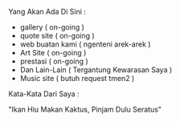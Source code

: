 Yang Akan Ada Di Sini :

- gallery ( on-going )
- quote site ( on-going )
- web buatan kami ( ngenteni arek-arek )
- Art Site ( on-going )
- prestasi ( on-going )
- Dan Lain-Lain ( Tergantung Kewarasan Saya )
- Music site ( butuh request tmen2 )

Kata-Kata Dari Saya :

"Ikan Hiu Makan Kaktus, Pinjam Dulu Seratus"
